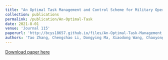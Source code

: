 ```yaml
---
title: "An Optimal Task Management and Control Scheme for Military Operations with Dynamic Game Strategy"
collection: publications
permalink: /publication/An-Optimal-Task
date: 2021-8-01
venue: 'Journal 115'
paperurl: 'http://bcys18657.github.io/files/An-Optimal-Task-Management.pdf'
authors: 'Tao Zhang, Chengchao Li, Dongying Ma, Xiaodong Wang, Chaoyong Li. (2021).'
---
```

<!-- This paper is about the number 1. The number 2 is left for future work. -->

[Download paper here](http://bcys18657.github.io/files/An-Optimal-Task-Management.pdf)
